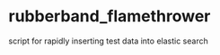 rubberband_flamethrower
=======================

script for rapidly inserting test data into elastic search